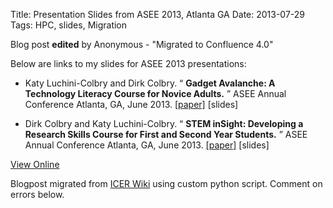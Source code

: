 Title: Presentation Slides from ASEE 2013, Atlanta GA
Date: 2013-07-29
Tags: HPC, slides, Migration

Blog post **edited** by Anonymous \- "Migrated to Confluence 4.0"

Below are links to my slides for ASEE 2013 presentations:

  * Katy Luchini-Colbry and Dirk Colbry. “ **Gadget Avalanche: A Technology Literacy Course for Novice Adults.** ” ASEE Annual Conference Atlanta, GA, June 2013. [[paper]](http://www.asee.org/file_server/papers/attachment/file/0003/4344/ASEE2013-Gadget-FINAL.pdf) [slides]

  * Dirk Colbry and Katy Luchini-Colbry. “ **STEM inSight: Developing a Research Skills Course for First and Second Year Students.** ” ASEE Annual Conference Atlanta, GA, June 2013. [[paper]](http://www.asee.org/file_server/papers/attachment/file/0003/3803/6188.pdf) [slides]

[View
Online](https://wiki.hpcc.msu.edu/display/~colbrydi@msu.edu/2013/07/29/Presentation+Slides+from+ASEE+2013%2C+Atlanta+GA)

Blogpost migrated from [ICER Wiki](https://wiki.hpcc.msu.edu/display/~colbrydi@msu.edu/2013/07/29/Presentation+Slides+from+ASEE+2013%2C+Atlanta+GA) using custom python script. Comment on errors below.
